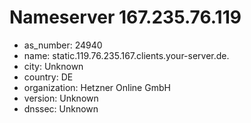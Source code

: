 # Nameserver 167.235.76.119

* as_number: 24940
* name: static.119.76.235.167.clients.your-server.de.
* city: Unknown
* country: DE
* organization: Hetzner Online GmbH
* version: Unknown
* dnssec: Unknown
